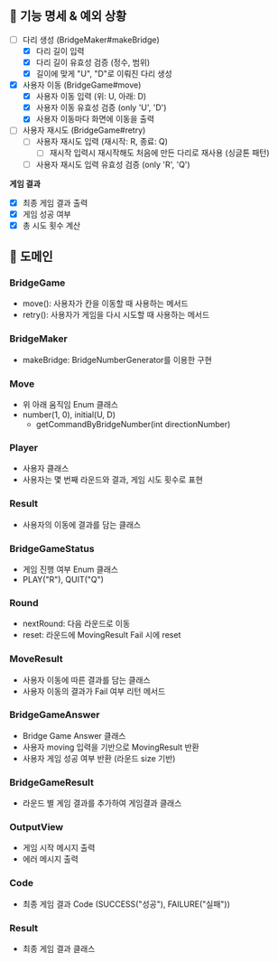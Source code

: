 ## 📝 기능 명세 & 예외 상황
- [ ] 다리 생성 (BridgeMaker#makeBridge)
  - [x] 다리 길이 입력
  - [x] 다리 길이 유효성 검증 (정수, 범위)
  - [x] 길이에 맞게 "U", "D"로 이뤄진 다리 생성

- [x] 사용자 이동 (BridgeGame#move)
  - [x] 사용자 이동 입력 (위: U, 아래: D)
  - [x] 사용자 이동 유효성 검증 (only 'U', 'D')
  - [x] 사용자 이동마다 화면에 이동을 출력

- [ ] 사용자 재시도 (BridgeGame#retry)
  - [ ] 사용자 재시도 입력 (재시작: R, 종료: Q)
    - [ ] 재시작 입력시 재시작해도 처음에 만든 다리로 재사용 (싱글톤 패턴)
  - [ ] 사용자 재시도 입력 유효성 검증 (only 'R', 'Q')

**게임 결과**
- [x] 최종 게임 결과 출력
- [x] 게임 성공 여부
- [x] 총 시도 횟수 계산 

## 🚀 도메인

### BridgeGame
- move(): 사용자가 칸을 이동할 때 사용하는 메서드
- retry(): 사용자가 게임을 다시 시도할 때 사용하는 메서드

### BridgeMaker
- makeBridge: BridgeNumberGenerator를 이용한 구현 

### Move
- 위 아래 움직임 Enum 클래스
- number(1, 0), initial(U, D)
  - getCommandByBridgeNumber(int directionNumber)

### Player
- 사용자 클래스 
- 사용자는 몇 번째 라운드와 결과, 게임 시도 횟수로 표현

### Result
- 사용자의 이동에 결과를 담는 클래스

### BridgeGameStatus
- 게임 진행 여부 Enum 클래스
- PLAY("R"), QUIT("Q")

### Round
- nextRound: 다음 라운드로 이동
- reset: 라운드에 MovingResult Fail 시에 reset

### MoveResult
- 사용자 이동에 따른 결과를 담는 클래스
- 사용자 이동의 결과가 Fail 여부 리턴 메서드

### BridgeGameAnswer
- Bridge Game Answer 클래스
- 사용자 moving 입력을 기반으로 MovingResult 반환
- 사용자 게임 성공 여부 반환 (라운드 size 기반)

### BridgeGameResult
- 라운드 별 게임 결과를 추가하여 게임결과 클래스 

### OutputView
- 게임 시작 메시지 출력
- 에러 메시지 출력


### Code
- 최종 게임 결과 Code (SUCCESS("성공"), FAILURE("실패"))

### Result
- 최종 게임 결과 클래스 

